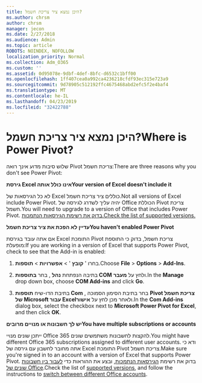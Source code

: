 ```yaml
---
title: היכן נמצא ציר צריכת חשמל?
ms.author: chrsm
author: chrsm
manager: jecon
ms.date: 2/27/2018
ms.audience: Admin
ms.topic: article
ROBOTS: NOINDEX, NOFOLLOW
localization_priority: Normal
ms.collection: Adm_O365
ms.custom: ''
ms.assetid: 0d95078e-9dbf-4def-8bfc-d6532c1bff00
ms.openlocfilehash: 1ff407cea0a992ca4236218cfdf93ec315e723a9
ms.sourcegitcommit: 9d78905c512192ffc4675468abd2efc5f2e4baf4
ms.translationtype: MT
ms.contentlocale: he-IL
ms.lasthandoff: 04/23/2019
ms.locfileid: "32422788"
---
```

# <a name="where-is-power-pivot"></a><span data-ttu-id="c50d9-102">היכן נמצא ציר צריכת חשמל?</span><span class="sxs-lookup"><span data-stu-id="c50d9-102">Where is Power Pivot?</span></span>

<span data-ttu-id="c50d9-103">שלוש סיבות מדוע אינך רואה Pivot צריכת חשמל:</span><span class="sxs-lookup"><span data-stu-id="c50d9-103">There are three reasons why you don't see Power Pivot:</span></span>
  
 <span data-ttu-id="c50d9-104">**גירסת Excel אינו כולל אותה**</span><span class="sxs-lookup"><span data-stu-id="c50d9-104">**Your version of Excel doesn't include it**</span></span>
  
<span data-ttu-id="c50d9-105">לא כל הגירסאות של Excel כוללים ציר צריכת חשמל.</span><span class="sxs-lookup"><span data-stu-id="c50d9-105">Not all versions of Excel include Power Pivot.</span></span> <span data-ttu-id="c50d9-106">יהיה עליך לשדרג לגירסה של Office הכוללת Pivot צריכת חשמל.</span><span class="sxs-lookup"><span data-stu-id="c50d9-106">You will need to upgrade to a version of Office that includes Power Pivot.</span></span> [<span data-ttu-id="c50d9-107">בדוק את רשימת הגירסאות הנתמכות.</span><span class="sxs-lookup"><span data-stu-id="c50d9-107">Check the list of supported versions.</span></span>](https://support.office.com/article/aa64e217-4b6e-410b-8337-20b87e1c2a4b.aspx)
  
 <span data-ttu-id="c50d9-108">**עדיין לא הפכת את ציר צריכת חשמל**</span><span class="sxs-lookup"><span data-stu-id="c50d9-108">**You haven't enabled Power Pivot**</span></span>
  
<span data-ttu-id="c50d9-109">אם אתה עובד בגירסת Excel התומכת Pivot צריכת חשמל, בדוק כי התוספת מופעלת:</span><span class="sxs-lookup"><span data-stu-id="c50d9-109">If you are working in a version of Excel that supports Power Pivot, check to see that the Add-in is enabled:</span></span>
  
1. <span data-ttu-id="c50d9-110">בחרו ' **קובץ** ' \> **אפשרויות** \> **תוספות**.</span><span class="sxs-lookup"><span data-stu-id="c50d9-110">Choose **File** \> **Options** \> **Add-Ins**.</span></span>
    
2. <span data-ttu-id="c50d9-111">בתיבה הנפתחת **נהל** , בחר **בתוספות COM** ולחץ על **מעבר**.</span><span class="sxs-lookup"><span data-stu-id="c50d9-111">In the **Manage** drop down box, choose **COM Add-ins** and click **Go**.</span></span>
    
3. <span data-ttu-id="c50d9-112">בתיבת הדו-שיח **תוספות Com** , בחר בתיבת הסימון הסמוכה **Pivot צריכת חשמל של Microsoft עבור Excel**ולאחר מכן לחץ על **אישור**.</span><span class="sxs-lookup"><span data-stu-id="c50d9-112">In the **Com Add-ins** dialog box, select the checkbox next to **Microsoft Power Pivot for Excel**, and then click **OK**.</span></span> 
    
 <span data-ttu-id="c50d9-113">**יש לך חשבונות או מנויים מרובים**</span><span class="sxs-lookup"><span data-stu-id="c50d9-113">**You have multiple subscriptions or accounts**</span></span>
  
<span data-ttu-id="c50d9-114">ייתכן שונים מנויי Office 365 להקצות לחשבונות משתמשים שונים.</span><span class="sxs-lookup"><span data-stu-id="c50d9-114">You might have different Office 365 subscriptions assigned to different user accounts.</span></span> <span data-ttu-id="c50d9-115">ודא כי אתה מחובר לחשבון עם גירסה של Excel התומכת Pivot צריכת חשמל.</span><span class="sxs-lookup"><span data-stu-id="c50d9-115">Make sure you're signed in to an account with a version of Excel that supports Power Pivot.</span></span> <span data-ttu-id="c50d9-116">בדוק את רשימת [הגירסאות הנתמכות](https://support.office.com/article/aa64e217-4b6e-410b-8337-20b87e1c2a4b.aspx), ובצע את ההוראות כדי [לעבור בין חשבונות שונים של Office](https://support.office.com/article/b9582171-fd1f-4284-9846-bdd72bb28426.aspx#BKMK_WebSwitchAccounts).</span><span class="sxs-lookup"><span data-stu-id="c50d9-116">Check the list of [supported versions](https://support.office.com/article/aa64e217-4b6e-410b-8337-20b87e1c2a4b.aspx), and follow the instructions to [switch between different Office accounts](https://support.office.com/article/b9582171-fd1f-4284-9846-bdd72bb28426.aspx#BKMK_WebSwitchAccounts).</span></span>
  

